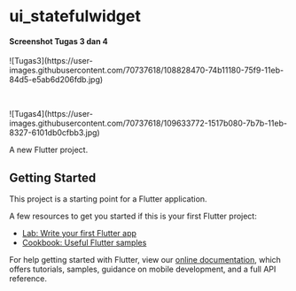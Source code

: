 # ui_statefulwidget
<h4>Screenshot Tugas 3 dan 4</h4> 
<p>![Tugas3](https://user-images.githubusercontent.com/70737618/108828470-74b11180-75f9-11eb-84d5-e5ab6d206fdb.jpg)</p><br>
<p>![Tugas4](https://user-images.githubusercontent.com/70737618/109633772-1517b080-7b7b-11eb-8327-6101db0cfbb3.jpg)</p>

A new Flutter project.

## Getting Started

This project is a starting point for a Flutter application.

A few resources to get you started if this is your first Flutter project:

- [Lab: Write your first Flutter app](https://flutter.dev/docs/get-started/codelab)
- [Cookbook: Useful Flutter samples](https://flutter.dev/docs/cookbook)

For help getting started with Flutter, view our
[online documentation](https://flutter.dev/docs), which offers tutorials,
samples, guidance on mobile development, and a full API reference.
